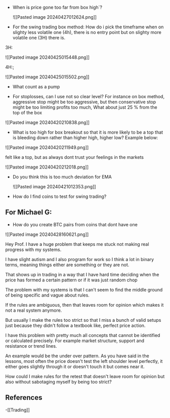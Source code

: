 
- When is price gone too far from box high`?
  
  ![[Pasted image 20240427012624.png]]


- For the swing trading box method: How do i pick the timeframe when on slighty less volatile one (4h), there is no entry point but on slighty more volatile one (3H) there is.
  
3H:

![[Pasted image 20240425015448.png]]

4H:;

![[Pasted image 20240425015502.png]]

- What count as a pump



- For stoplosses, can I use not so clear level? For instance on box method, aggressive stop might be too aggressive, but then conservative stop might be too limiting profits too much, What about just 25 % from the top of the box

![[Pasted image 20240420210838.png]]

- What is too high for box breakout so that it is more likely to be a top that is bleeding down rather than higher high, higher low? Example below:

![[Pasted image 20240420211949.png]]

felt like a top, but as always dont trust your feelings in the markets

![[Pasted image 20240420212018.png]]

- Do you think this is too much deviation for EMA 
  
  ![[Pasted image 20240421012353.png]]
- How do I find coins to test for swing trading?


## For Michael G:

- How do you create BTC pairs from coins that dont have one


![[Pasted image 20240428160621.png]]

Hey Prof. I have a huge problem that keeps me stuck not making real progress with my systems.

I have slight autism and I also program for work so I think a lot in binary terms, meaning things either are something or they are not. 

That shows up in trading in a way that I have hard time deciding when the price  has formed a certain pattern or if it was just random chop

The problem with my systems is that I can't seem to find the middle ground of being specific and vague about rules. 

If the rules are ambiguous, then that leaves room for opinion which makes it not a real system anymore.

But usually I make the rules too strict so that I miss a bunch of valid setups just because they didn't follow a textbook like, perfect price action.

I have this problem with pretty much all concepts that cannot be identified or calculated precisely. For example market structure, support and resistance or trend lines.

An example would be the under over pattern. As you have said in the lessons, most often the price doesn't test the left shoulder level perfectly, it either goes slightly through it or doesn't touch it but comes near it. 

How could I make rules for the retest that doesn't leave room for opinion but also without sabotaging myself by being too strict?
## References
<!-- Links to pages not referenced in the content -->
-[[Trading]]